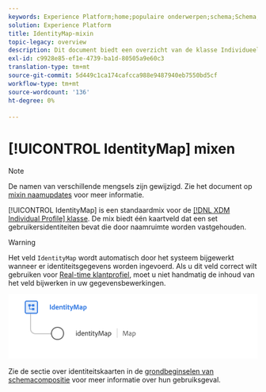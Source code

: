 ```yaml
---
keywords: Experience Platform;home;populaire onderwerpen;schema;Schema;XDM;individueel profiel;gebieden;schema's;Schema's;Identiteitskaart;Identiteitskaart;Het ontwerp van het schema;Kaart;Verenigingsschema;Vereniging
solution: Experience Platform
title: IdentityMap-mixin
topic-legacy: overview
description: Dit document biedt een overzicht van de klasse Individueel profiel XDM.
exl-id: c9928e85-ef1e-4739-ba1d-80505a9e60c3
translation-type: tm+mt
source-git-commit: 5d449c1ca174cafcca988e9487940eb7550bd5cf
workflow-type: tm+mt
source-wordcount: '136'
ht-degree: 0%

---
```


# [!UICONTROL IdentityMap] mixen

>[!NOTE]
>
>De namen van verschillende mengsels zijn gewijzigd. Zie het document op [mixin naamupdates](../name-updates.md) voor meer informatie.

[!UICONTROL IdentityMap] is een standaardmix voor de  [[!DNL XDM Individual Profile] klasse](../../classes/individual-profile.md). De mix biedt één kaartveld dat een set gebruikersidentiteiten bevat die door naamruimte worden vastgehouden.

>[!WARNING]
>
>Het veld `IdentityMap` wordt automatisch door het systeem bijgewerkt wanneer er identiteitsgegevens worden ingevoerd. Als u dit veld correct wilt gebruiken voor [Real-time klantprofiel](../../../profile/home.md), moet u niet handmatig de inhoud van het veld bijwerken in uw gegevensbewerkingen.

<img src="../../images/mixins/identitymap.png" width="600" /><br />

Zie de sectie over identiteitskaarten in de [grondbeginselen van schemacompositie](../../schema/composition.md#identityMap) voor meer informatie over hun gebruiksgeval.
